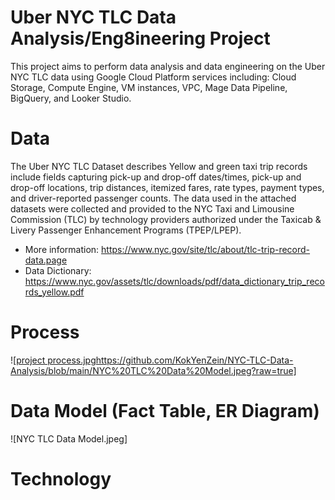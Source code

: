 # Uber NYC TLC Data Analysis/Eng8ineering Project

This project aims to perform data analysis and data engineering on the Uber NYC TLC data using Google Cloud Platform services including: Cloud Storage, Compute Engine, VM instances, VPC, Mage Data Pipeline, BigQuery, and Looker Studio.

# Data
The Uber NYC TLC Dataset describes Yellow and green taxi trip records include fields capturing pick-up and drop-off dates/times, pick-up and drop-off locations, trip distances, itemized fares, rate types, payment types, and driver-reported passenger counts. The data used in the attached datasets were collected and provided to the NYC Taxi and Limousine Commission (TLC) by technology providers authorized under the Taxicab & Livery Passenger Enhancement Programs (TPEP/LPEP).

* More information: https://www.nyc.gov/site/tlc/about/tlc-trip-record-data.page
* Data Dictionary: https://www.nyc.gov/assets/tlc/downloads/pdf/data_dictionary_trip_records_yellow.pdf

# Process
![[project process.jpg](https://github.com/KokYenZein/NYC-TLC-Data-Analysis/blob/main/NYC%20TLC%20Data%20Model.jpeg?raw=true)https://github.com/KokYenZein/NYC-TLC-Data-Analysis/blob/main/NYC%20TLC%20Data%20Model.jpeg?raw=true]

# Data Model (Fact Table, ER Diagram)
![NYC TLC Data Model.jpeg]

# Technology
